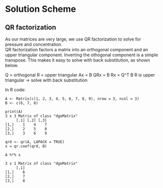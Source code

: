 # Solution Scheme

## QR factorization 

As our matrices are very large, we use QR factorization to solve for pressure and concentration.  
QR factorization factors a matrix into an orthogonal component and an upper triangular component. Inverting the othogonal component is a simple transpose. 
This makes it easy to solve with back substitution, as shown below.

Q = orthogonal
R = upper triangular
Ax = B 
QRx = B
Rx = Q^T B
R is upper triangular -> solve with back substitution 

In R code:
```
A <- Matrix(c(1, 2, 3, 4, 5, 6, 7, 8, 9), nrow = 3, ncol = 3)
B <- c(6, 7, 8)

print(A)
3 x 3 Matrix of class "dgeMatrix"
     [,1] [,2] [,3]
[1,]    1    4    7
[2,]    2    5    8
[3,]    3    6    9

qrd <- qr(A, LAPACK = TRUE)
x = qr.coef(qrd, B)

A %*% x

3 x 1 Matrix of class "dgeMatrix"
     [,1]
[1,]    6
[2,]    7
[3,]    8
```
